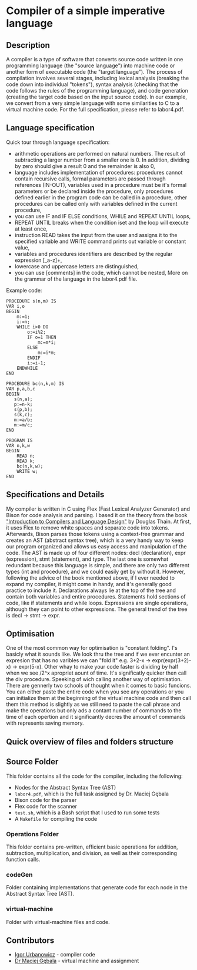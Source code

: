 # Compiler of a simple imperative language
## Description

A compiler is a type of software that converts source code written in one programming language (the "source language") into machine code or another form of executable code (the "target language"). The process of compilation involves several stages, including lexical analysis (breaking the code down into individual "tokens"), syntax analysis (checking that the code follows the rules of the programming language), and code generation (creating the target code based on the input source code). In our example, we convert from a very simple language with some similarities to C to a virtual machine code. For the full specification, please refer to labor4.pdf.

## Language specification

Quick tour through language specification:
- arithmetic operations are performed on natural numbers. The result of subtracting a larger number from a smaller one is 0. In addition, dividing by zero should give a result 0 and the remainder is also 0,
- language includes implementation of procedures: procedures cannot contain recursive calls, formal parameters are passed through references (IN-OUT), variables used in a procedure must be it's formal parameters or be declared inside the procedure, only procedures defined earlier in the program code can be called in a procedure, other procedures can be called only with variables defined in the current procedure,
- you can use IF and IF ELSE conditions, WHILE and REPEAT UNTIL loops, 
- REPEAT UNTIL breaks when the condition iset and the loop will execute at least once,
- instruction READ takes the input from the user and assigns it to the specified variable and WRITE command prints out variable or constant value,
- variables and procedures identifiers are described by the regular expression [_a-z]+,
- lowercase and uppercase letters are distinguished,
- you can use [comments] in the code, which cannot be nested,
More on the grammar of the language in the labor4.pdf file.

Example code:
```
PROCEDURE s(n,m) IS
VAR i,o
BEGIN
    m:=1;
    i:=n;
    WHILE i>0 DO
        o:=i%2;
        IF o=1 THEN
            m:=m*i;
        ELSE
            m:=i*m;
        ENDIF
        i:=i-1;
    ENDWHILE
END

PROCEDURE bc(n,k,m) IS
VAR p,a,b,c
BEGIN
   s(n,a);
   p:=n-k;
   s(p,b);
   s(k,c);
   m:=a/b;
   m:=m/c;
END

PROGRAM IS
VAR n,k,w
BEGIN
    READ n;
    READ k;
    bc(n,k,w);
    WRITE w;
END
```

## Specifications and Details

 My compiler is written in C using Flex (Fast Lexical Analyzer Generator) and Bison for code analysis and parsing. I based it on the theory from the book ["Introduction to Compilers and Language Design"](https://www3.nd.edu/~dthain/compilerbook/) by Douglas Thain. At first, it uses Flex to remove white spaces and separate code into tokens. Afterwards, Bison parses those tokens using a context-free grammar and creates an AST (abstract syntax tree), which is a very handy way to keep our program organized and allows us easy access and manipulation of the code. The AST is made up of four different nodes: decl (declaration), expr (expression), stmt (statement), and type. The last one is somewhat redundant because this language is simple, and there are only two different types (int and procedure), and we could easily get by without it. However, following the advice of the book mentioned above, if I ever needed to expand my compiler, it might come in handy, and it's generally good practice to include it. Declarations always lie at the top of the tree and contain both variables and entire procedures. Statements hold sections of code, like if statements and while loops. Expressions are single operations, although they can point to other expressions. The general trend of the tree is decl → stmt → expr.
    
## Optimisation

One of the most common way for optimisation is "constant folding". I's basicly what it sounds like. We look thru the tree and if we ever encunter an expresion that has no varibles we can "fold it" e.g. 3+2-x -> expr(expr(3+2)-x) -> expr(5-x). Other whay to make your code faster is dividing by half when we see /2^x apropriet aount of time. It's significatly quicker then call the div procedure. Speeking of wich calling another way of optimisation. There are gennerly two schools of thought when it comes to basic funcions. You can either paste the entire code when you see any operations or you can initialize them at the beginning of the virtual machine code and then call them this method is slightly as we still need to paste the call phrase and make the operations but only ads a contant number of commands to the time of each opertion and it significantly decres the amount of commands with represents saving memory.

## Quick overview of files and folders structure

## Source Folder

This folder contains all the code for the compiler, including the following:

- Nodes for the Abstract Syntax Tree (AST)
- `labor4.pdf`, which is the full task assigned by Dr. Maciej Gębala
- Bison code for the parser
- Flex code for the scanner
- `test.sh`, which is a Bash script that I used to run some tests
- A `Makefile` for compiling the code

### Operations Folder

This folder contains pre-written, efficient basic operations for addition, subtraction, multiplication, and division, as well as their corresponding function calls.

### codeGen
Folder containing implementations that generate code for each node in the Abstract Syntax Tree (AST).

### virtual-machine
Folder with virtual-machine files and code.

## Contributors
* [Igor Urbanowicz](https://github.com/IgorUrbanowicz01) - compiler code
* [Dr Maciej Gębala](https://cs.pwr.edu.pl/gebala/) - virtual machine and assignment